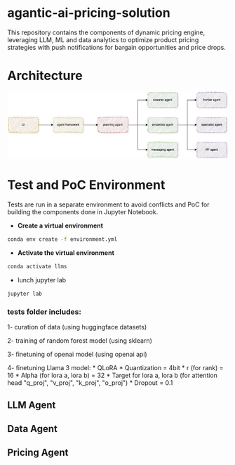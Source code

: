 # agantic-ai-pricing-solution
This repository contains the components of dynamic pricing engine, leveraging LLM, ML and data analytics to optimize product pricing strategies with push notifications for bargain opportunities and price drops.

# Architecture

![Architecture](images/architecture.jpg)

# Test and PoC Environment

Tests are run in a separate environment to avoid conflicts and PoC for building the components done in Jupyter Notebook.

- **Create a virtual environment**

```bash
conda env create -f environment.yml 
```


- **Activate the virtual environment**

```bash
conda activate llms
```

- lunch jupyter lab

```bash
jupyter lab
```
### tests folder includes:

1- curation of data (using huggingface datasets)

2- training of random forest model (using sklearn)

3- finetuning of openai model (using openai api)

4- finetuning Llama 3 model:
    * QLoRA
    * Quantization = 4bit
    * r (for rank) = 16
    * Alpha (for lora a, lora b) = 32
    * Target for lora a, lora b (for attention head "q_proj", "v_proj", "k_proj", "o_proj")
    * Dropout = 0.1



## LLM Agent

## Data Agent

## Pricing Agent